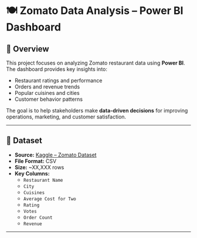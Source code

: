 # 🍽 Zomato Data Analysis – Power BI Dashboard

## 📌 Overview
This project focuses on analyzing Zomato restaurant data using **Power BI**.  
The dashboard provides key insights into:  
- Restaurant ratings and performance  
- Orders and revenue trends  
- Popular cuisines and cities  
- Customer behavior patterns  

The goal is to help stakeholders make **data-driven decisions** for improving operations, marketing, and customer satisfaction.

---

## 📂 Dataset
- **Source:** [Kaggle – Zomato Dataset](https://www.kaggle.com/)  
- **File Format:** CSV  
- **Size:** ~XX,XXX rows  
- **Key Columns:**  
  - `Restaurant Name`  
  - `City`  
  - `Cuisines`  
  - `Average Cost for Two`  
  - `Rating`  
  - `Votes`  
  - `Order Count`  
  - `Revenue`  

---
